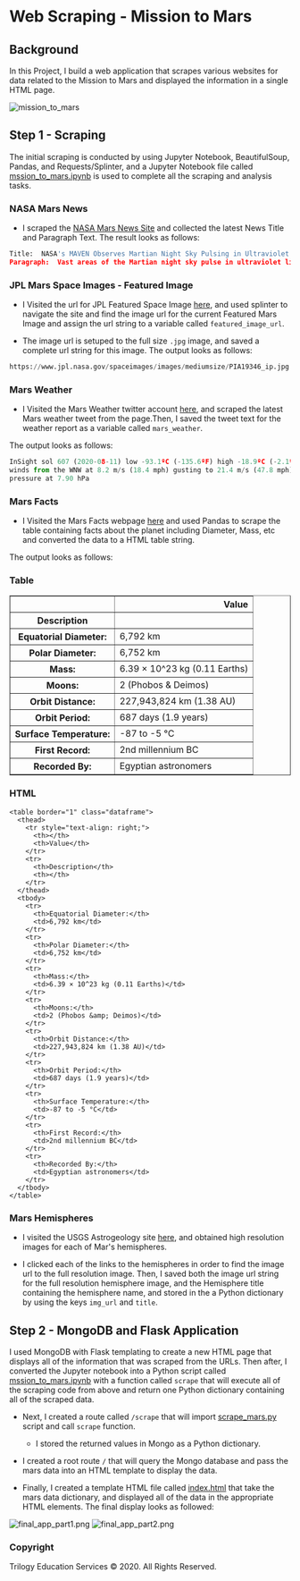 # Web Scraping - Mission to Mars
## Background 

In this Project, I build a web application that scrapes various websites for data related to the Mission to Mars and displayed the information in a single HTML page.

![mission_to_mars](Images/missiontomars.gif)

## Step 1 - Scraping

The initial scraping is conducted by using Jupyter Notebook, BeautifulSoup, Pandas, and Requests/Splinter, and a Jupyter Notebook file called [mssion_to_mars.ipynb](Missions_to_Mars/mssion_to_mars.ipynb) is used to complete all the scraping and analysis tasks.

### NASA Mars News

* I scraped the [NASA Mars News Site](/mars.nasa.gov/news/) and collected the latest News Title and Paragraph Text. The result looks as follows:

```python
Title:  NASA's MAVEN Observes Martian Night Sky Pulsing in Ultraviolet Light
Paragraph:  Vast areas of the Martian night sky pulse in ultraviolet light, according to images from NASA’s MAVEN spacecraft. The results are being used to illuminate complex circulation patterns in the Martian atmosphere.
```

### JPL Mars Space Images - Featured Image

* I Visited the url for JPL Featured Space Image [here](https://www.jpl.nasa.gov/spaceimages/?search=&category=Mars), and used splinter to navigate the site and find the image url for the current Featured Mars Image and assign the url string to a variable called `featured_image_url`.

* The image url is setuped to the full size `.jpg` image, and saved a complete url string for this image.
The output looks as follows:

```python
https://www.jpl.nasa.gov/spaceimages/images/mediumsize/PIA19346_ip.jpg
```

### Mars Weather

* I Visited the Mars Weather twitter account [here](https://twitter.com/marswxreport?lang=en), and scraped the latest Mars weather tweet from the page.Then, I saved the tweet text for the weather report as a variable called `mars_weather`.

The output looks as follows:

```python
InSight sol 607 (2020-08-11) low -93.1ºC (-135.6ºF) high -18.9ºC (-2.1ºF)
winds from the WNW at 8.2 m/s (18.4 mph) gusting to 21.4 m/s (47.8 mph)
pressure at 7.90 hPa
```

### Mars Facts

* I Visited the Mars Facts webpage [here](https://space-facts.com/mars/) and used Pandas to scrape the table containing facts about the planet including Diameter, Mass, etc and converted the data to a HTML table string.

The output looks as follows:

### Table

<table border="1" class="dataframe">
  <thead>
    <tr style="text-align: right;">
      <th></th>
      <th>Value</th>
    </tr>
    <tr>
      <th>Description</th>
      <th></th>
    </tr>
  </thead>
  <tbody>
    <tr>
      <th>Equatorial Diameter:</th>
      <td>6,792 km</td>
    </tr>
    <tr>
      <th>Polar Diameter:</th>
      <td>6,752 km</td>
    </tr>
    <tr>
      <th>Mass:</th>
      <td>6.39 × 10^23 kg (0.11 Earths)</td>
    </tr>
    <tr>
      <th>Moons:</th>
      <td>2 (Phobos &amp; Deimos)</td>
    </tr>
    <tr>
      <th>Orbit Distance:</th>
      <td>227,943,824 km (1.38 AU)</td>
    </tr>
    <tr>
      <th>Orbit Period:</th>
      <td>687 days (1.9 years)</td>
    </tr>
    <tr>
      <th>Surface Temperature:</th>
      <td>-87 to -5 °C</td>
    </tr>
    <tr>
      <th>First Record:</th>
      <td>2nd millennium BC</td>
    </tr>
    <tr>
      <th>Recorded By:</th>
      <td>Egyptian astronomers</td>
    </tr>
  </tbody>
</table>

### HTML
```
<table border="1" class="dataframe">
  <thead>
    <tr style="text-align: right;">
      <th></th>
      <th>Value</th>
    </tr>
    <tr>
      <th>Description</th>
      <th></th>
    </tr>
  </thead>
  <tbody>
    <tr>
      <th>Equatorial Diameter:</th>
      <td>6,792 km</td>
    </tr>
    <tr>
      <th>Polar Diameter:</th>
      <td>6,752 km</td>
    </tr>
    <tr>
      <th>Mass:</th>
      <td>6.39 × 10^23 kg (0.11 Earths)</td>
    </tr>
    <tr>
      <th>Moons:</th>
      <td>2 (Phobos &amp; Deimos)</td>
    </tr>
    <tr>
      <th>Orbit Distance:</th>
      <td>227,943,824 km (1.38 AU)</td>
    </tr>
    <tr>
      <th>Orbit Period:</th>
      <td>687 days (1.9 years)</td>
    </tr>
    <tr>
      <th>Surface Temperature:</th>
      <td>-87 to -5 °C</td>
    </tr>
    <tr>
      <th>First Record:</th>
      <td>2nd millennium BC</td>
    </tr>
    <tr>
      <th>Recorded By:</th>
      <td>Egyptian astronomers</td>
    </tr>
  </tbody>
</table>
```

### Mars Hemispheres

* I visited the USGS Astrogeology site [here](https://astrogeology.usgs.gov/search/results?q=hemisphere+enhanced&k1=target&v1=Mars), and  obtained high resolution images for each of Mar's hemispheres.

* I clicked each of the links to the hemispheres in order to find the image url to the full resolution image. Then, I saved both the image url string for the full resolution hemisphere image, and the Hemisphere title containing the hemisphere name, and stored in the a Python dictionary by using the keys `img_url` and `title`.

## Step 2 - MongoDB and Flask Application

I used MongoDB with Flask templating to create a new HTML page that displays all of the information that was scraped from the URLs. Then after, I converted the Jupyter notebook into a Python script called [mssion_to_mars.ipynb](Missions_to_Mars/mssion_to_mars.ipynb) with a function called `scrape` that will execute all of the scraping code from above and return one Python dictionary containing all of the scraped data.

* Next, I created a route called `/scrape` that will import [scrape_mars.py](Missions_to_Mars/scrape_mars.py) script and call `scrape` function.

  * I stored the returned values in Mongo as a Python dictionary.

* I created a root route `/` that will query the Mongo database and pass the mars data into an HTML template to display the data.

* Finally, I created a template HTML file called [index.html](/Missions_to_Mars/templates/index.html) that take the mars data dictionary, and displayed all of the data in the appropriate HTML elements. The final display looks as followed:

![final_app_part1.png](Images/final_app_part1.png)
![final_app_part2.png](Images/final_app_part2.png)

### Copyright

Trilogy Education Services © 2020. All Rights Reserved.
